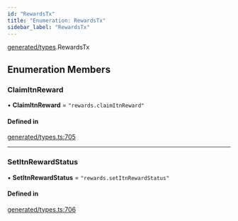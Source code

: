```yaml
---
id: "RewardsTx"
title: "Enumeration: RewardsTx"
sidebar_label: "RewardsTx"
---
```


[generated/types](../../../../modules/Generated/Types/Types.md).RewardsTx

## Enumeration Members

### ClaimItnReward

• **ClaimItnReward** = ``"rewards.claimItnReward"``

#### Defined in

[generated/types.ts:705](https://github.com/PolymeshAssociation/polymesh-sdk/blob/95e180d2/src/generated/types.ts#L705)

___

### SetItnRewardStatus

• **SetItnRewardStatus** = ``"rewards.setItnRewardStatus"``

#### Defined in

[generated/types.ts:706](https://github.com/PolymeshAssociation/polymesh-sdk/blob/95e180d2/src/generated/types.ts#L706)
